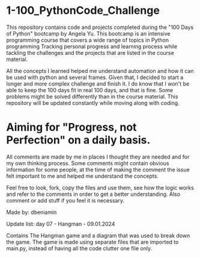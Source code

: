 # 1-100_PythonCode_Challenge

This repository contains code and projects completed during the "100 Days of Python" bootcamp by Angela Yu. This bootcamp is an intensive programming course that covers a wide range of topics in Python programming
Tracking personal progress and learning process while tackling the challenges and the projects that are listed in the course material.

All the concepts I learned helped me understand automation and how it can be used with python and several frames.
Given that, I decided to start a longer and more complex challenge and finish it. I do know that I won't be able to keep the 100 days fit in real 100 days, and that is fine.
Some problems might be solved differently than in the course material.
This repository will be updated constantly while moving along with coding.
# Aiming for "Progress, not Perfection" on a daily basis.
All comments are made by me in places I thought they are needed and for my own thinking process.
Some comments might contain obvious information for some people, at the time of making the comment the issue felt important to me and helped me understand the concepts.

Feel free to look, fork, copy the files and use them, see how the logic works and refer to the comments in order to get a better understanding. Also comment or add stuff if you feel it is necessary.

Made by: dbeniamin

Update list:
day 07 - Hangman - 09.01.2024

Contains The Hangman game and a diagram that was used to break down the game. The game is made using separate files that are imported to main.py, instead of having all the code clutter one file only. 


